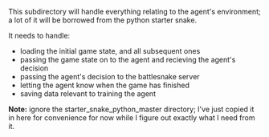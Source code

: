 This subdirectory will handle everything relating to the agent's environment; a lot of it will be borrowed from the python starter snake. 

It needs to handle:
* loading the initial game state, and all subsequent ones
* passing the game state on to the agent and recieving the agent's decision
* passing the agent's decision to the battlesnake server
* letting the agent know when the game has finished
* saving data relevant to training the agent


**Note:** ignore the starter_snake_python_master directory; I've just copied it in here for convenience for now while I figure out exactly what I need from it. 
